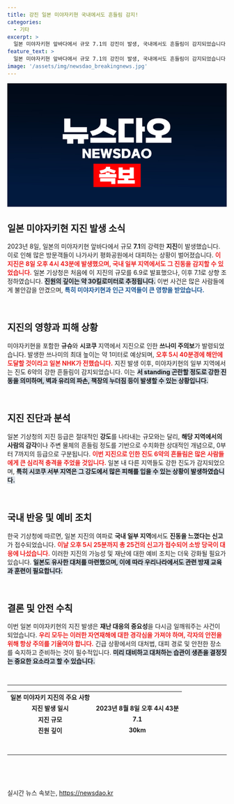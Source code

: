 ```yaml
---
title: 강진 일본 미야자키현 국내에서도 흔들림 감지!
categories:
  - 기타
excerpt: >
  일본 미야자키현 앞바다에서 규모 7.1의 강진이 발생, 국내에서도 흔들림이 감지되었습니다. 쓰나미 경고와 함께 미야자키 지역은 대피 소동이 벌어졌으며, 일본 기상청은 추가 피해를 우려하고 있습니다.
feature_text: >
  일본 미야자키현 앞바다에서 규모 7.1의 강진이 발생, 국내에서도 흔들림이 감지되었습니다. 쓰나미 경고와 함께 미야자키 지역은 대피 소동이 벌어졌으며, 일본 기상청은 추가 피해를 우려하고 있습니다.
image: '/assets/img/newsdao_breakingnews.jpg'
---
```


<p><img src="/assets/img/newsdao_breakingnews.jpg" alt="cryptoinkorea 속보" /></p>

<h2 data-ke-size="size26">일본 미야자키현 지진 발생 소식</h2>

<p data-ke-size="size16">2023년 8일, 일본의 미야자키현 앞바다에서 규모 <b>7.1</b>의 강력한 <b>지진</b>이 발생했습니다. 이로 인해 많은 방문객들이 나가사키 평화공원에서 대피하는 상황이 벌어졌습니다. <b><span style="color: #ee2323;">이 지진은 8일 오후 4시 43분에 발생했으며, 국내 일부 지역에서도 그 진동을 감지할 수 있었습니다.</span></b> 일본 기상청은 처음에 이 지진의 규모를 6.9로 발표했으나, 이후 7.1로 상향 조정하였습니다. <b><span style="background-color: #21538527;">진원의 깊이는 약 30킬로미터로 추정됩니다.</span></b> 이번 사건은 많은 사람들에게 불안감을 안겼으며, <b><span style="color: #1a5490;">특히 미야자키현과 인근 지역들이 큰 영향을 받았습니다.</span></b></p>

<p data-ke-size="size16">&nbsp;</p>

<h2 data-ke-size="size26">지진의 영향과 피해 상황</h2>

<p data-ke-size="size16">미야자키현을 포함한 <b>규슈</b>와 <b>시코쿠</b> 지역에서 지진으로 인한 <b>쓰나미 주의보</b>가 발령되었습니다. 발생한 쓰나미의 최대 높이는 약 1미터로 예상되며, <b><span style="color: #ee2323;">오후 5시 40분경에 해안에 도달할 것이라고 일본 NHK가 전했습니다.</span></b> 지진 발생 이후, 미야자키현의 일부 지역에서는 진도 6약의 강한 흔들림이 감지되었습니다. 이는 <b><span style="background-color: #21538527;">서 standing 곤란할 정도로 강한 진동을 의미하며, 벽과 유리의 파손, 책장의 누더짐 등이 발생할 수 있는 상황입니다.</span></b></p>

<p data-ke-size="size16">&nbsp;</p>

<h2 data-ke-size="size26">지진 진단과 분석</h2>

<p data-ke-size="size16">일본 기상청의 지진 등급은 절대적인 <b>강도</b>를 나타내는 규모와는 달리, <b>해당 지역에서의 사람의 감각</b>이나 주변 물체의 흔들림 정도를 기반으로 수치화한 상대적인 개념으로, 0부터 7까지의 등급으로 구분됩니다. <b><span style="color: #ee2323;">이번 지진으로 인한 진도 6약의 흔들림은 많은 사람들에게 큰 심리적 충격을 주었을 것입니다.</span></b> 일본 내 다른 지역들도 강한 진도가 감지되었으며, <b><span style="background-color: #21538527;">특히 시코쿠 서부 지역은 그 강도에서 많은 피해를 입을 수 있는 상황이 발생하였습니다.</span></b></p>

<p data-ke-size="size16">&nbsp;</p>

<h2 data-ke-size="size26">국내 반응 및 예비 조치</h2>

<p data-ke-size="size16">한국 기상청에 따르면, 일본 지진의 여파로 <b>국내 일부 지역</b>에서도 <b>진동을 느꼈다는 신고</b>가 접수되었습니다. <b><span style="color: #ee2323;">이날 오후 5시 25분까지 총 25건의 신고가 접수되어 소방 당국이 대응에 나섰습니다.</span></b> 이러한 지진의 가능성 및 재난에 대한 예비 조치는 더욱 강화될 필요가 있습니다. <b><span style="background-color: #21538527;">일본도 유사한 대처를 마련했으며, 이에 따라 우리나라에서도 관련 방재 교육과 훈련이 필요합니다.</span></b></p>

<p data-ke-size="size16">&nbsp;</p>

<h2 data-ke-size="size26">결론 및 안전 수칙</h2>

<p data-ke-size="size16">이번 일본 미야자키현의 지진 발생은 <b>재난 대응의 중요성</b>을 다시금 일깨워주는 사건이 되었습니다. <b><span style="color: #ee2323;">우리 모두는 이러한 자연재해에 대한 경각심을 가져야 하며, 각자의 안전을 위해 항상 주의를 기울여야 합니다.</span></b> 긴급 상황에서의 대처법, 대피 경로 및 안전한 장소를 숙지하고 준비하는 것이 필수적입니다. <b><span style="background-color: #21538527;">미리 대비하고 대처하는 습관이 생존을 결정짓는 중요한 요소라고 할 수 있습니다.</span></b></p>

<p data-ke-size="size16">&nbsp;</p>

<hr>

<table style="height: 100px; width: 100%;">
  <tbody>
    <tr>
      <td style="text-align: center; height: 17px;"><b>일본 미야자키 지진의 주요 사항</b></td>
    </tr>
    <tr>
      <td style="text-align: center; height: 17px;"><b>지진 발생 일시</b></td>
      <td style="text-align: center; height: 17px;"><b>2023년 8월 8일 오후 4시 43분</b></td>
    </tr>
    <tr>
      <td style="text-align: center; height: 17px;"><b>지진 규모</b></td>
      <td style="text-align: center; height: 17px;"><b>7.1</b></td>
    </tr>
    <tr>
      <td style="text-align: center; height: 17px;"><b>진원 깊이</b></td>
      <td style="text-align: center; height: 17px;"><b>30km</b></td>
    </tr>
    <tr>
      <td style="text-align: center; height: 17px;"><b>쓰나미 최대 예상 높이</b></td>
      <td style="text-align: center; height: 17px;"><b>1m</b></td>
    </tr>
  </tbody>
</table>

<p data-ke-size="size16">&nbsp;</p>

<hr>

<p data-ke-size="size16">&nbsp;</p>

<p data-ke-size="size16">&nbsp;</p>
실시간 뉴스 속보는, <a href="https://newsdao.kr" rel="dofollow">https://newsdao.kr</a>



